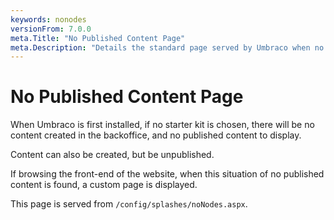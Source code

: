 ```yaml
---
keywords: nonodes
versionFrom: 7.0.0
meta.Title: "No Published Content Page"
meta.Description: "Details the standard page served by Umbraco when no published content is available."
---
```

# No Published Content Page

When Umbraco is first installed, if no starter kit is chosen, there will be no content created in the backoffice, and no published content to display.

Content can also be created, but be unpublished.

If browsing the front-end of the website, when this situation of no published content is found, a custom page is displayed.

This page is served from `/config/splashes/noNodes.aspx`.